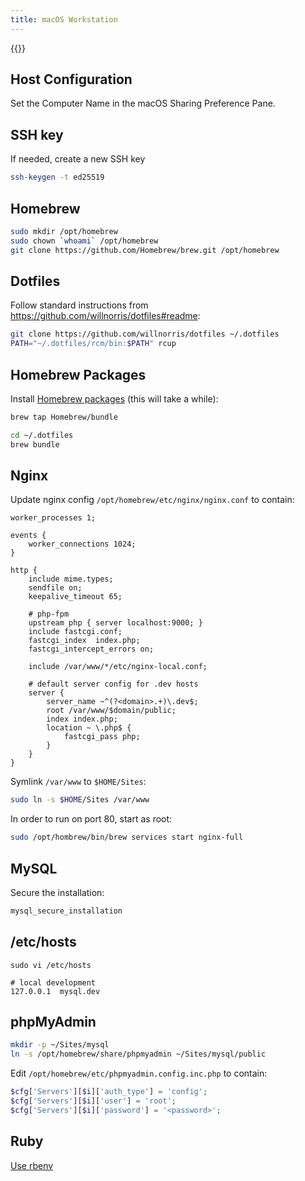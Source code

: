 ```yaml
---
title: macOS Workstation
---
```


{{<toc>}}

## Host Configuration ##

Set the Computer Name in the macOS Sharing Preference Pane.

## SSH key ##

If needed, create a new SSH key

``` sh
ssh-keygen -t ed25519
```

## Homebrew ##

``` sh
sudo mkdir /opt/homebrew
sudo chown `whoami` /opt/homebrew
git clone https://github.com/Homebrew/brew.git /opt/homebrew
```

## Dotfiles ##

Follow standard instructions from <https://github.com/willnorris/dotfiles#readme>:

``` sh
git clone https://github.com/willnorris/dotfiles ~/.dotfiles
PATH="~/.dotfiles/rcm/bin:$PATH" rcup
```

## Homebrew Packages ##

Install [Homebrew packages](https://github.com/willnorris/dotfiles/blob/main/Brewfile) (this will
take a while):

``` sh
brew tap Homebrew/bundle

cd ~/.dotfiles
brew bundle
```

## Nginx ##

Update nginx config `/opt/homebrew/etc/nginx/nginx.conf` to contain:

``` nginx
worker_processes 1;

events {
    worker_connections 1024;
}

http {
    include mime.types;
    sendfile on;
    keepalive_timeout 65;

    # php-fpm
    upstream php { server localhost:9000; }
    include fastcgi.conf;
    fastcgi_index  index.php;
    fastcgi_intercept_errors on;

    include /var/www/*/etc/nginx-local.conf;

    # default server config for .dev hosts
    server {
        server_name ~^(?<domain>.+)\.dev$;
        root /var/www/$domain/public;
        index index.php;
        location ~ \.php$ {
            fastcgi_pass php;
        }
    }
}
```

Symlink `/var/www` to `$HOME/Sites`:

``` sh
sudo ln -s $HOME/Sites /var/www
```

In order to run on port 80, start as root:

``` sh
sudo /opt/hombrew/bin/brew services start nginx-full
```

## MySQL ##

Secure the installation:

``` sh
mysql_secure_installation
```

## /etc/hosts ##

```
sudo vi /etc/hosts

# local development
127.0.0.1  mysql.dev
```

## phpMyAdmin ##

``` sh
mkdir -p ~/Sites/mysql
ln -s /opt/homebrew/share/phpmyadmin ~/Sites/mysql/public
```

Edit `/opt/homebrew/etc/phpmyadmin.config.inc.php` to contain:

``` php
$cfg['Servers'][$i]['auth_type'] = 'config';
$cfg['Servers'][$i]['user'] = 'root';
$cfg['Servers'][$i]['password'] = '<password>';
```

## Ruby ##

[Use rbenv](https://github.com/sstephenson/rbenv)
